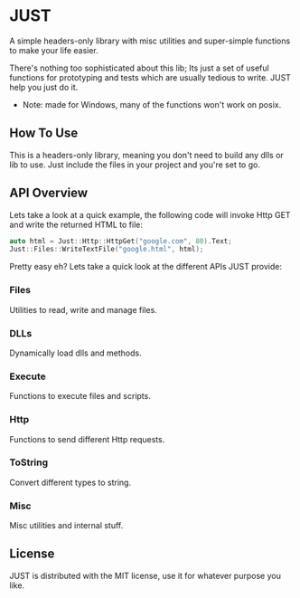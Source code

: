# JUST

A simple headers-only library with misc utilities and super-simple functions to make your life easier.

There's nothing too sophisticated about this lib; Its just a set of useful functions for prototyping and tests which are usually tedious to write. JUST help you just do it.

* Note: made for Windows, many of the functions won't work on posix.

## How To Use

This is a headers-only library, meaning you don't need to build any dlls or lib to use. Just include the files in your project and you're set to go.

## API Overview

Lets take a look at a quick example, the following code will invoke Http GET and write the returned HTML to file:

```C
auto html = Just::Http::HttpGet("google.com", 80).Text;
Just::Files::WriteTextFile("google.html", html);
```

Pretty easy eh? Lets take a quick look at the different APIs JUST provide:

### Files

Utilities to read, write and manage files.

### DLLs

Dynamically load dlls and methods.

### Execute

Functions to execute files and scripts.

### Http

Functions to send different Http requests.

### ToString

Convert different types to string.

### Misc

Misc utilities and internal stuff.


## License

JUST is distributed with the MIT license, use it for whatever purpose you like.
